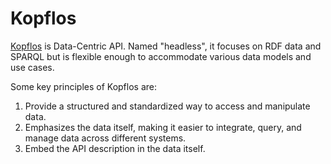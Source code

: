# Kopflos

[Kopflos](https://github.com/zazuko/kopflos/) is Data-Centric API. Named "headless", it focuses on 
RDF data and SPARQL but is flexible enough to accommodate various data models and use cases.

Some key principles of Kopflos are:

1. Provide a structured and standardized way to access and manipulate data.
2. Emphasizes the data itself, making it easier to integrate, query, and manage data across different systems.
3. Embed the API description in the data itself.
